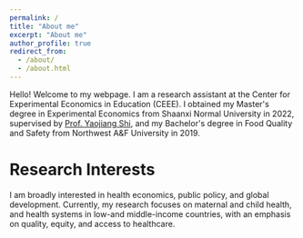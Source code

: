 ```yaml
---
permalink: /
title: "About me"
excerpt: "About me"
author_profile: true
redirect_from: 
  - /about/
  - /about.html
---
```


Hello! Welcome to my webpage. I am a research assistant at the Center for Experimental Economics in Education (CEEE). I obtained my Master's degree in Experimental Economics from Shaanxi Normal University in 2022, supervised by [Prof. Yaojiang Shi](https://scholar.google.com/citations?user=ZtZi5T8AAAAJ&hl=en), and my Bachelor's degree in Food Quality and Safety from Northwest A&F University in 2019.


Research Interests
======
I am broadly interested in health economics, public policy, and global development. Currently, my research focuses on maternal and child health, and health systems in low-and middle-income countries, with an emphasis on quality, equity, and access to healthcare.

